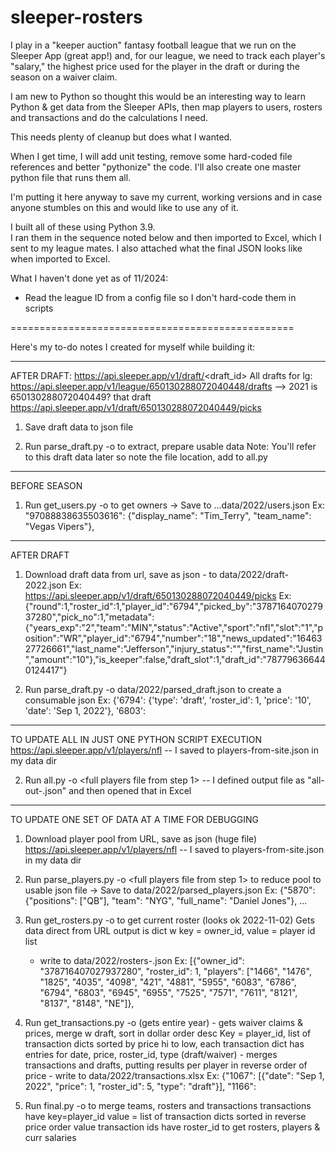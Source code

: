 # sleeper-rosters

I play in a "keeper auction" fantasy football league that we run on the Sleeper App (great app!) and, for our league, we need to track each player's "salary," the highest price used for the player in the draft or during the season on a waiver claim.

I am new to Python so thought this would be an interesting way to learn Python & get data from the Sleeper APIs, then map players to users, rosters and transactions and do the calculations I need.

This needs plenty of cleanup but does what I wanted.

When I get time, I will add unit testing, remove some hard-coded file references and better "pythonize" the code. 
I'll also create one master python file that runs them all.

I'm putting it here anyway to save my current, working versions and in case anyone stumbles on this and would like to use any of it.

I built all of these using Python 3.9.  
I ran them in the sequence noted below and then imported to Excel, which I sent to my league mates.
I also attached what the final JSON looks like when imported to Excel.

What I haven't done yet as of 11/2024:
- Read the league ID from a config file so I don't hard-code them in scripts

=================================================

Here's my to-do notes I created for myself while building it:

------------------------
AFTER DRAFT:  https://api.sleeper.app/v1/draft/<draft_id>
   All drafts for lg:  https://api.sleeper.app/v1/league/650130288072040448/drafts --> 2021 is 650130288072040449?
   that draft https://api.sleeper.app/v1/draft/650130288072040449/picks
1.  Save draft data to json file

2. Run parse_draft.py -o <output file> 
		to extract, prepare usable data
		Note: You'll refer to this draft data later so note the file location, add to all.py

------------------------
BEFORE SEASON
1. Run get_users.py -o <output file> 
		to get owners -> Save to ...data/2022/users.json
     Ex:  "97088838635503616": {"display_name": "Tim_Terry", "team_name": "Vegas Vipers"}, 

------------------------
AFTER DRAFT
1. Download draft data from url, save as json - to data/2022/draft-2022.json
	Ex: https://api.sleeper.app/v1/draft/650130288072040449/picks 
	 Ex:  {"round":1,"roster_id":1,"player_id":"6794","picked_by":"378716407027937280","pick_no":1,"metadata":{"years_exp":"2","team":"MIN","status":"Active","sport":"nfl","slot":"1","position":"WR","player_id":"6794","number":"18","news_updated":"1646327726661","last_name":"Jefferson","injury_status":"","first_name":"Justin","amount":"10"},"is_keeper":false,"draft_slot":1,"draft_id":"787796366440124417"}

2. Run parse_draft.py -o data/2022/parsed_draft.json   to create a consumable json 
	Ex:  {'6794': {'type': 'draft', 'roster_id': 1, 'price': '10', 'date': 'Sep 1, 2022'}, '6803': 

------------------------
TO UPDATE ALL IN JUST ONE PYTHON SCRIPT EXECUTION
	https://api.sleeper.app/v1/players/nfl
	-- I saved to players-from-site.json in my data dir

2. Run all.py -o <final output file>  <full players file from step 1>
	-- I defined output file as "all-out-<date>.json" and then opened that in Excel

------------------------
TO UPDATE ONE SET OF DATA AT A TIME FOR DEBUGGING
1. Download player pool from URL, save as json (huge file) 
	https://api.sleeper.app/v1/players/nfl
	-- I saved to players-from-site.json in my data dir

2. Run parse_players.py -o <output file>  <full players file from step 1>
		to reduce pool to usable json file -> Save to data/2022/parsed_players.json
	Ex:  {"5870": {"positions": ["QB"], "team": "NYG", "full_name": "Daniel Jones"}, ...

3. Run get_rosters.py -o <output file> 
		to get current roster (looks ok 2022-11-02)
	Gets data direct from URL
	output is dict w key = owner_id, value = player id list
	- write to data/2022/rosters-<date>.json
       Ex:  [{"owner_id": "378716407027937280", "roster_id": 1, "players": ["1466", "1476", "1825", "4035", "4098", "421", "4881", "5955", "6083", "6786", "6794", "6803", "6945", "6955", "7525", "7571", "7611", "8121", "8137", "8148", "NE"]},

4. Run get_transactions.py -o <output file> 
		(gets entire year) - gets waiver claims & prices, merge w draft, sort in dollar order desc
	Key = player_id, list of transaction dicts sorted by price hi to low, 
					each transaction dict has entries for date, price, roster_id, type (draft/waiver) - 
       merges transactions and drafts, putting results per player in reverse order of price 
        - write to data/2022/transactions.xlsx
       Ex:  {"1067": [{"date": "Sep 1, 2022", "price": 1, "roster_id": 5, "type": "draft"}], "1166": 

5. Run final.py -o <output file> 
		to merge teams, rosters and transactions
     transactions have key=player_id   value = list of transaction dicts sorted in reverse price order
           	  value transaction ids have roster_id
     to get rosters, players & curr salaries

